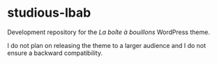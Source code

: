 # studious-lbab
Development repository for the *La boîte à bouillons* WordPress theme.

I do not plan on releasing the theme to a larger audience and I do not ensure a backward compatibility.
